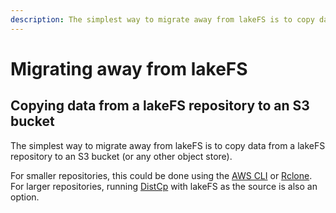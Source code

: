 ```yaml
---
description: The simplest way to migrate away from lakeFS is to copy data from a lakeFS repository to an S3 bucket
---
```


# Migrating away from lakeFS

## Copying data from a lakeFS repository to an S3 bucket

The simplest way to migrate away from lakeFS is to copy data from a lakeFS repository to an S3 bucket
(or any other object store).

For smaller repositories, this could be done using the [AWS CLI](../integrations/aws_cli.md) or [Rclone](../integrations/rclone.md).
For larger repositories, running [DistCp](https://hadoop.apache.org/docs/current/hadoop-distcp/DistCp.html) with lakeFS as the source is also an option.

